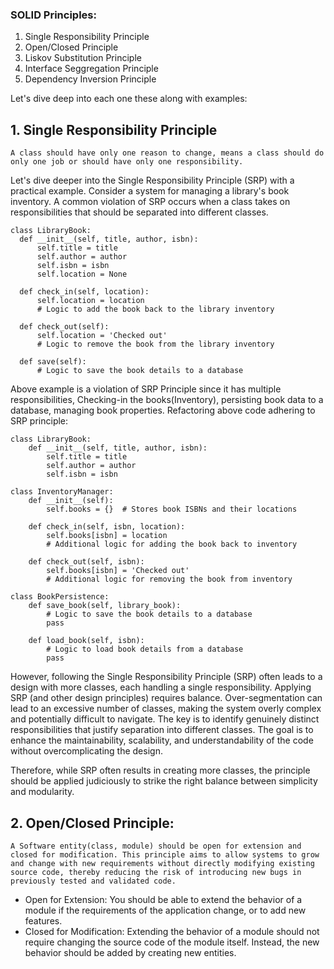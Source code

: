 ### SOLID Principles:
1. Single Responsibility Principle
2. Open/Closed Principle
3. Liskov Substitution Principle
4. Interface Seggregation Principle
5. Dependency Inversion Principle

Let's dive deep into each one these along with examples:

## 1. Single Responsibility Principle 
    A class should have only one reason to change, means a class should do only one job or should have only one responsibility.
Let's dive deeper into the Single Responsibility Principle (SRP) with a practical example. Consider a system for managing a library's book inventory. A common violation of SRP occurs when a class takes on responsibilities that should be separated into different classes.

    class LibraryBook:
      def __init__(self, title, author, isbn):
          self.title = title
          self.author = author
          self.isbn = isbn
          self.location = None

      def check_in(self, location):
          self.location = location
          # Logic to add the book back to the library inventory

      def check_out(self):
          self.location = 'Checked out'
          # Logic to remove the book from the library inventory

      def save(self):
          # Logic to save the book details to a database
Above example is a violation of SRP Principle since it has multiple responsibilities, Checking-in the books(Inventory), persisting book data to a database, managing book properties. Refactoring above code adhering to SRP principle:

    class LibraryBook:
        def __init__(self, title, author, isbn):
            self.title = title
            self.author = author
            self.isbn = isbn

    class InventoryManager:
        def __init__(self):
            self.books = {}  # Stores book ISBNs and their locations

        def check_in(self, isbn, location):
            self.books[isbn] = location
            # Additional logic for adding the book back to inventory

        def check_out(self, isbn):
            self.books[isbn] = 'Checked out'
            # Additional logic for removing the book from inventory

    class BookPersistence:
        def save_book(self, library_book):
            # Logic to save the book details to a database
            pass

        def load_book(self, isbn):
            # Logic to load book details from a database
            pass
However, following the Single Responsibility Principle (SRP) often leads to a design with more classes, each handling a single responsibility. Applying SRP (and other design principles) requires balance. Over-segmentation can lead to an excessive number of classes, making the system overly complex and potentially difficult to navigate. The key is to identify genuinely distinct responsibilities that justify separation into different classes. The goal is to enhance the maintainability, scalability, and understandability of the code without overcomplicating the design.

Therefore, while SRP often results in creating more classes, the principle should be applied judiciously to strike the right balance between simplicity and modularity.

## 2. Open/Closed Principle: 
    A Software entity(class, module) should be open for extension and closed for modification. This principle aims to allow systems to grow and change with new requirements without directly modifying existing source code, thereby reducing the risk of introducing new bugs in previously tested and validated code.
- Open for Extension: You should be able to extend the behavior of a module if the requirements of the application change, or to add new features.
- Closed for Modification: Extending the behavior of a module should not require changing the source code of the module itself. Instead, the new behavior should be added by creating new entities.


